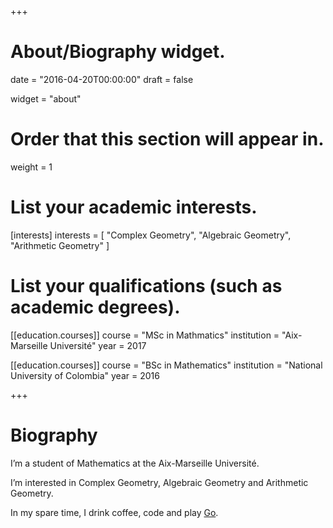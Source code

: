 +++
# About/Biography widget.

date = "2016-04-20T00:00:00"
draft = false

widget = "about"

# Order that this section will appear in.
weight = 1

# List your academic interests.
[interests]
  interests = [
    "Complex Geometry",
    "Algebraic Geometry",
    "Arithmetic Geometry"
]

# List your qualifications (such as academic degrees).
[[education.courses]]
  course = "MSc in Mathmatics"
  institution = "Aix-Marseille Université"
  year = 2017

[[education.courses]]
  course = "BSc in Mathematics"
  institution = "National University of Colombia"
  year = 2016
 
+++

# Biography

I’m a student of Mathematics at the Aix-Marseille Université.

I’m interested in Complex Geometry, Algebraic Geometry and Arithmetic Geometry.

In my spare time, I drink coffee, code and play [Go](http://en.wikipedia.org/wiki/Go_%28game%29).
